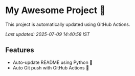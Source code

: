 # My Awesome Project 🚀

This project is automatically updated using GitHub Actions.

_Last updated: 2025-07-09 14:40:58 IST_

## Features
- Auto-update README using Python 🐍
- Auto Git push with GitHub Actions 🤖
